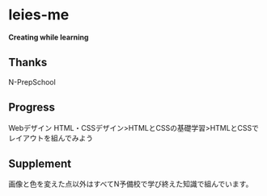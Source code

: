 # leies-me

**Creating while learning**

## Thanks
N-PrepSchool

## Progress
Webデザイン HTML・CSSデザイン>HTMLとCSSの基礎学習>HTMLとCSSでレイアウトを組んでみよう

## Supplement
画像と色を変えた点以外はすべてN予備校で学び終えた知識で組んでいます。
